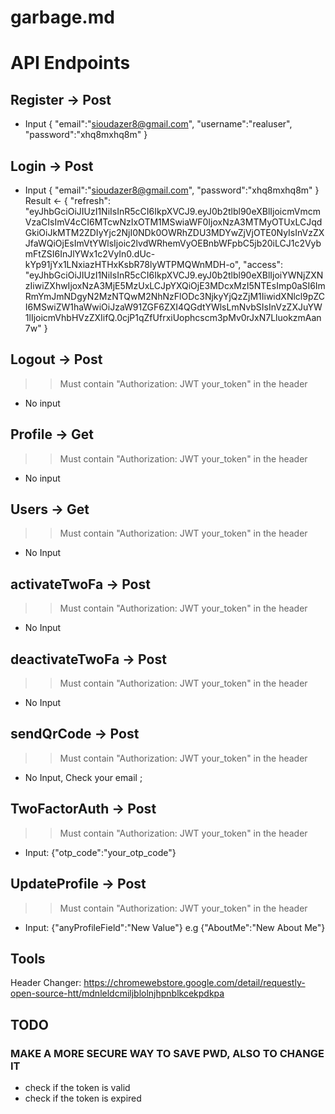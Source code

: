 # garbage.md

# API Endpoints

## Register -> Post
- Input
{
    "email":"sioudazer8@gmail.com",
    "username":"realuser",
    "password":"xhq8mxhq8m"
}

## Login -> Post
- Input
{
    "email":"sioudazer8@gmail.com",
    "password":"xhq8mxhq8m"
}
Result <- 
{
    "refresh": "eyJhbGciOiJIUzI1NiIsInR5cCI6IkpXVCJ9.eyJ0b2tlbl90eXBlIjoicmVmcmVzaCIsImV4cCI6MTcwNzIxOTM1MSwiaWF0IjoxNzA3MTMyOTUxLCJqdGkiOiJkMTM2ZDIyYjc2NjI0NDk0OWRhZDU3MDYwZjVjOTE0NyIsInVzZXJfaWQiOjEsImVtYWlsIjoic2lvdWRhemVyOEBnbWFpbC5jb20iLCJ1c2VybmFtZSI6InJlYWx1c2VyIn0.dUc-kYp91jYx1LNxiazHTHxKsbR78lyWTPMQWnMDH-o",
    "access": "eyJhbGciOiJIUzI1NiIsInR5cCI6IkpXVCJ9.eyJ0b2tlbl90eXBlIjoiYWNjZXNzIiwiZXhwIjoxNzA3MjE5MzUxLCJpYXQiOjE3MDcxMzI5NTEsImp0aSI6ImRmYmJmNDgyN2MzNTQwM2NhNzFlODc3NjkyYjQzZjM1IiwidXNlcl9pZCI6MSwiZW1haWwiOiJzaW91ZGF6ZXI4QGdtYWlsLmNvbSIsInVzZXJuYW1lIjoicmVhbHVzZXIifQ.0cjP1qZfUfrxiUophcscm3pMv0rJxN7LluokzmAan7w"
}

## Logout -> Post
>> Must contain "Authorization: JWT your_token" in the header
- No input

## Profile -> Get
>> Must contain "Authorization: JWT your_token" in the header
- No input


## Users -> Get
>> Must contain "Authorization: JWT your_token" in the header
- No Input

## activateTwoFa -> Post
>> Must contain "Authorization: JWT your_token" in the header
- No Input

## deactivateTwoFa -> Post
>> Must contain "Authorization: JWT your_token" in the header
- No Input

## sendQrCode -> Post
>> Must contain "Authorization: JWT your_token" in the header
- No Input, Check your email ;

## TwoFactorAuth -> Post
>> Must contain "Authorization: JWT your_token" in the header
- Input: {"otp_code":"your_otp_code"}


## UpdateProfile -> Post
>> Must contain "Authorization: JWT your_token" in the header
- Input: {"anyProfileField":"New Value"}
e.g {"AboutMe":"New About Me"}


## Tools
Header Changer: https://chromewebstore.google.com/detail/requestly-open-source-htt/mdnleldcmiljblolnjhpnblkcekpdkpa


## TODO
### MAKE A MORE SECURE WAY TO SAVE PWD, ALSO TO CHANGE IT

- check if the token is valid
- check if the token is expired
